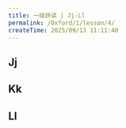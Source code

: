 ```yaml
---
title: 一级拼读 | Jj-Ll
permalink: /Oxford/1/lesson/4/
createTime: 2025/09/13 11:11:40
---
```


## Jj

<OxfordPhone
    level="1"
    letter="Jj"
    sound="/dʒ/"
    :word="['juice', 'jacket', 'jam', 'jet']"
    video="J.mp4"
    letterAudio="J.mp3"
    soundAudio="J.mp3"
/>

## Kk

<OxfordPhone
    level="1"
    letter="Kk"
    sound="/k/"
    :word="['key', 'kite', 'king', 'kangaroo']"
    video="K.mp4"
    letterAudio="K.mp3"
    soundAudio="K.mp3"
/>

## Ll

<OxfordPhone
    level="1"
    letter="Ll"
    sound="/l/"
    :word="['lemon', 'lamp', 'leaf', 'lion']"
    video="L.mp4"
    letterAudio="L.mp3"
    soundAudio="L.mp3"
/>